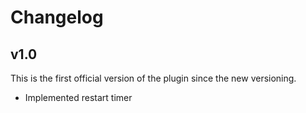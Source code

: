 # Changelog
## v1.0
This is the first official version of the plugin since the new versioning.
- Implemented restart timer
